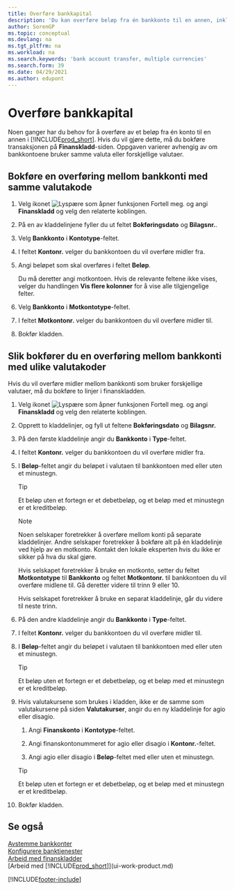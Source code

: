 ```yaml
---
title: Overføre bankkapital
description: 'Du kan overføre beløp fra én bankkonto til en annen, inkludert ulike valutaer, ved å bokføre transaksjonen i finanskladden.'
author: SorenGP
ms.topic: conceptual
ms.devlang: na
ms.tgt_pltfrm: na
ms.workload: na
ms.search.keywords: 'bank account transfer, multiple currencies'
ms.search.form: 39
ms.date: 04/29/2021
ms.author: edupont
---
```

# <a name="transfer-bank-funds"></a><a name="transfer-bank-funds"></a>Overføre bankkapital

Noen ganger har du behov for å overføre av et beløp fra én konto til en annen i [!INCLUDE[prod_short](includes/prod_short.md)]. Hvis du vil gjøre dette, må du bokføre transaksjonen på **Finanskladd**-siden. Oppgaven varierer avhengig av om bankkontoene bruker samme valuta eller forskjellige valutaer.

## <a name="to-post-a-transfer-between-bank-accounts-with-the-same-currency-code"></a><a name="to-post-a-transfer-between-bank-accounts-with-the-same-currency-code"></a>Bokføre en overføring mellom bankkonti med samme valutakode

1. Velg ikonet ![Lyspære som åpner funksjonen Fortell meg.](media/ui-search/search_small.png "Fortell hva du vil gjøre") og angi **Finanskladd** og velg den relaterte koblingen.
2. På en av kladdelinjene fyller du ut feltet **Bokføringsdato** og **Bilagsnr.**.
3. Velg **Bankkonto** i **Kontotype**-feltet.
4. I feltet **Kontonr.** velger du bankkontoen du vil overføre midler fra.
5. Angi beløpet som skal overføres i feltet **Beløp**.

    Du må deretter angi motkontoen. Hvis de relevante feltene ikke vises, velger du handlingen **Vis flere kolonner** for å vise alle tilgjengelige felter.
6. Velg **Bankkonto** i **Motkontotype**-feltet.
7. I feltet **Motkontonr.** velger du bankkontoen du vil overføre midler til.
8. Bokfør kladden.

## <a name="to-post-a-transfer-between-bank-accounts-with-different-currency-codes"></a><a name="to-post-a-transfer-between-bank-accounts-with-different-currency-codes"></a>Slik bokfører du en overføring mellom bankkonti med ulike valutakoder

Hvis du vil overføre midler mellom bankkonti som bruker forskjellige valutaer, må du bokføre to linjer i finanskladden.

1. Velg ikonet ![Lyspære som åpner funksjonen Fortell meg.](media/ui-search/search_small.png "Fortell hva du vil gjøre") og angi **Finanskladd** og velg den relaterte koblingen.
2. Opprett to kladdelinjer, og fyll ut feltene **Bokføringsdato** og **Bilagsnr.**
3. På den første kladdelinje angir du **Bankkonto** i **Type**-feltet.
4. I feltet **Kontonr.** velger du bankkontoen du vil overføre midler fra.
5. I **Beløp**-feltet angir du beløpet i valutaen til bankkontoen med eller uten et minustegn.

    > [!TIP]
    > Et beløp uten et fortegn er et debetbeløp, og et beløp med et minustegn er et kreditbeløp.

    > [!NOTE]
    > Noen selskaper foretrekker å overføre mellom konti på separate kladdelinjer. Andre selskaper foretrekker å bokføre alt på én kladdelinje ved hjelp av en motkonto. Kontakt den lokale eksperten hvis du ikke er sikker på hva du skal gjøre.
    >
    > Hvis selskapet foretrekker å bruke en motkonto, setter du feltet **Motkontotype** til **Bankkonto** og feltet **Motkontonr.** til bankkontoen du vil overføre midlene til. Gå deretter videre til trinn 9 eller 10.
    >
    > Hvis selskapet foretrekker å bruke en separat kladdelinje, går du videre til neste trinn.
6. På den andre kladdelinje angir du **Bankkonto** i **Type**-feltet.
7. I feltet **Kontonr.** velger du bankkontoen du vil overføre midler til.
8. I **Beløp**-feltet angir du beløpet i valutaen til bankkontoen med eller uten et minustegn.

    > [!TIP]
    > Et beløp uten et fortegn er et debetbeløp, og et beløp med et minustegn er et kreditbeløp.
9. Hvis valutakursene som brukes i kladden, ikke er de samme som valutakursene på siden **Valutakurser**, angir du en ny kladdelinje for agio eller disagio.  

    1. Angi **Finanskonto** i **Kontotype**-feltet.  

    2. Angi finanskontonummeret for agio eller disagio i **Kontonr.**-feltet.  

    3. Angi agio eller disagio i **Beløp**-feltet med eller uten et minustegn.

    > [!TIP]
    > Et beløp uten et fortegn er et debetbeløp, og et beløp med et minustegn er et kreditbeløp.
10. Bokfør kladden.

## <a name="see-also"></a><a name="see-also"></a>Se også

[Avstemme bankkonter](bank-manage-bank-accounts.md)  
[Konfigurere banktjenester](bank-setup-banking.md)  
[Arbeid med finanskladder](ui-work-general-journals.md)  
[Arbeid med [!INCLUDE[prod_short](includes/prod_short.md)]](ui-work-product.md)


[!INCLUDE[footer-include](includes/footer-banner.md)]
